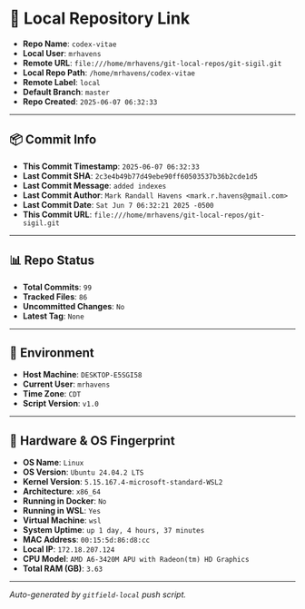 # 🔗 Local Repository Link

- **Repo Name**: `codex-vitae`
- **Local User**: `mrhavens`
- **Remote URL**: `file:///home/mrhavens/git-local-repos/git-sigil.git`
- **Local Repo Path**: `/home/mrhavens/codex-vitae`
- **Remote Label**: `local`
- **Default Branch**: `master`
- **Repo Created**: `2025-06-07 06:32:33`

---

## 📦 Commit Info

- **This Commit Timestamp**: `2025-06-07 06:32:33`
- **Last Commit SHA**: `2c3e4b49b77d49ebe90ff60503537b36b2cde1d5`
- **Last Commit Message**: `added indexes`
- **Last Commit Author**: `Mark Randall Havens <mark.r.havens@gmail.com>`
- **Last Commit Date**: `Sat Jun 7 06:32:21 2025 -0500`
- **This Commit URL**: `file:///home/mrhavens/git-local-repos/git-sigil.git`

---

## 📊 Repo Status

- **Total Commits**: `99`
- **Tracked Files**: `86`
- **Uncommitted Changes**: `No`
- **Latest Tag**: `None`

---

## 🧭 Environment

- **Host Machine**: `DESKTOP-E5SGI58`
- **Current User**: `mrhavens`
- **Time Zone**: `CDT`
- **Script Version**: `v1.0`

---

## 🧬 Hardware & OS Fingerprint

- **OS Name**: `Linux`
- **OS Version**: `Ubuntu 24.04.2 LTS`
- **Kernel Version**: `5.15.167.4-microsoft-standard-WSL2`
- **Architecture**: `x86_64`
- **Running in Docker**: `No`
- **Running in WSL**: `Yes`
- **Virtual Machine**: `wsl`
- **System Uptime**: `up 1 day, 4 hours, 37 minutes`
- **MAC Address**: `00:15:5d:86:d8:cc`
- **Local IP**: `172.18.207.124`
- **CPU Model**: `AMD A6-3420M APU with Radeon(tm) HD Graphics`
- **Total RAM (GB)**: `3.63`

---

_Auto-generated by `gitfield-local` push script._
